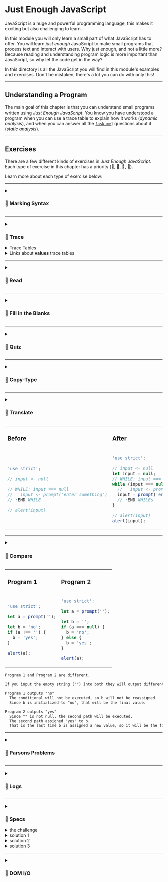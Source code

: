 # Just Enough JavaScript

JavaScript is a huge and powerful programming language, this makes it exciting
but also challenging to learn.

In this module you will only learn a small part of what JavaScript has to offer.
You will learn _just enough_ JavaScript to make small programs that process text
and interact with users. Why just enough, and not a little more? Because reading
and understanding program logic is more important than JavaScript, so why let
the code get in the way?

In this directory is all the JavaScript you will find in this module's
examples and exercises. Don't be mistaken, there's a lot you can do with only
this!

---

## Understanding a Program

The main goal of this chapter is that you can understand small programs written
using _Just Enough JavaScript_. You know you have understood a program when you
can use a trace table to explain how it works (_dynamic analysis_), and when you
can answer all the [`[ask me]`](https://youtu.be/5uCJBiQ7MkA?t=388) questions about it (_static analysis_).

---

## Exercises

There are a few different kinds of exercises in _Just Enough JavaScript_. Each
type of exercise in this chapter has a priority (🥚, 🐣, 🐥, 🐔).

Learn more about each type of exercise below:

---

<details markdown="1">
  <summary>
    <h3>🥚 Marking Syntax</h3>
  </summary>

  A good way to internalize JS syntax is to practice marking it on a page.
  Printing code and marking on paper is a great way to go, but you can also do it
  in your browser with the `?highlight` lens.

  > Check the following parts of the Study Lenses demo to learn more about 
  > how to switch lenses and what the highlight lens is all about:
  >
  > - [How to change a lense via the URL](https://youtu.be/5uCJBiQ7MkA?t=624)
  > - [See code in different lenses (highlight)](https://youtu.be/5uCJBiQ7MkA?t=68)

  Here's a quick guide for how to mark each piece of syntax:

  1. **Primitives**:A small arrow _under_ the primitive.
  1. **Identifiers**: A line _under_ the identifier.
  1. **Function Calls**: A line under the identifier and a half-box under the
    arguments.
  1. **Operators**: A small arrow _above_ on the operator.
  1. **Keywords**: A line _over_ the keyword.
  1. **Blocks**: A half-box written in the block's indentation.
  1. **Checks**: A half-box written over the check.

  You will find images of how to mark the code in the `/examples` folders found under each chapter. _(Open this [image link](./02-primitive-values/syntax/examples/logging-primitives.png) in a new Tab to see an example.)_

  Familiarize yourself with the syntax of each new language feature by marking
  each part in a different color. Taking a few minutes to familiarize yourself
  with how JavaScript is written _before_ studying full programs will make the
  rest go a lot smoother.

  #### `// prettier-ignore`

  The marking exercises will have an extra block around the code and a comment
  written before the block. You can ignore that. It's there so that Prettier doesn't
  remove the extra spacing when it formats the code.
</details>

---

<!-- TRACE -->
<details markdown="1">
  <summary>
    <h3>🥚 Trace</h3>
  </summary>

  Practice _being the computer_, executing code line by line with your mind the
  same way the computer does. Until you learn how to _trace_ code, programs and
  bugs will be a mystery! After you've learned how to trace, it will still be hard
  to understand programs but you'll at least know how to start :) Learning to
  trace is tricky, but will save you many many hours in the future.

  Because it can be hard to know if you are tracing correctly without someone by
  your side to answer your questions, there are a few buttons to help you along
  the way:

  - **table**: the _table_ button will open an empty trace table in your browser
    that you can use to step through a program by hand.
  - **trace**: the _trace_ button will log a trace of the program's execution to
    the console. You can use this to learn how to step through a program, and to
    see if your trace tables are correct. _(Open this [link](https://youtu.be/5uCJBiQ7MkA?t=308) in a new Tab to see a quick demo of the trace lens)_
  - **openIn jsTutor**: exercises without user interactions can be opened in JS
    Tutor, this website will show you what is happening in program memory with
    each step.
  - **debugger**: You can open any exercise in your browser's debugger using the
    `[debug]` button. At first you may find the debugger overwhelming, but with
    some practice it may become your favorite way to study code.

  If you like to draw on code as you trace what's happening you can do that with
  any file! Just replace `?--defaults` in your browser's URL bar with `?highlight`
  and you're good to go.

</details>


<details markdown="1">

  <summary>Trace Tables</summary>

  Trace tables have been around as long as computer programming (probably). The
  challenge with a trace table is to run the code in your head, keeping track of
  all the variables in your program by hand. This is also called a _dry run_ or a
  _desk check_.

  You can write trace tables on paper with a pencil, or you can use the trace
  tables built into Study Lenses. There are three different types of trace table
  available in Study Lenses:

  1. **steps**: The _steps_ table asks you to be the computer and to go step by
    step through the program, recording each time a variable is declared, read,
    or assigned. When you use the steps table you can check your work by pressing
    `trace` button and comparing your table to the console output.
  2. **values**: The _values_ table is the traditional type of trace table. With
    the _values_ table you only keep track of each time a variable is assigned a
    new value. You can also check your _values_ table by using the `trace` button
    and only checking against the _assign_ logs
  3. **Operators**: This table is for studying operator precedence, you'll learn
    more about this in Debugging.

  You may find that the **steps** table is more helpful in the beginning when you
  are first learning. It forces you to pay close attention to each step of program
  execution.

  Later on you may prefer the **values** table because it allows you to look at
  the bigger picture and see more clearly the _strategy_ (or _algorithm_) of a
  program.


</details>

<details markdown="1">
  <summary>Links about <strong>values</strong> trace tables</summary>

  - videos
    - [TeamComputing](https://www.youtube.com/watch?v=DyeVR1zb7Jo)
    - [Computer Science Tutorials](https://www.youtube.com/watch?v=UbANyxE7pGE)
    - [Chris Mayfield](https://www.youtube.com/watch?v=tJGrie7k97c)
    - [Revise Computer Science](https://www.youtube.com/watch?v=dzYlncc72O0)
    - [5 Minutes to Code: Programming Basics "Trace Tables"](https://www.youtube.com/watch?v=i2qLAVBUERs)
  - articles
    - [akxl - Desk Checking](https://www.akxl.org/JavaProgramming1/TraceTables.htm)
    - [101computing](https://www.101computing.net/using-trace-tables/),
      [online table](https://www.101computing.net/trace-table/)
    - [ibcomputerscience](https://ibcomputerscience.xyz/trace-tables/)
    - [wikipedia](https://en.wikipedia.org/wiki/Trace_table)
    <!-- - [bits of bytes](https://www.bitsofbytes.co/trace-tables.html) -->

</details>

---

<!-- READ -->
<details markdown="1">
  <summary>
    <h3>🥚 Read</h3>
  </summary>

  Practice reading small programs and identifying key features in the code. You
  will need to find syntax features, different scopes, variable usage, and much
  more.

  Most of the exercises are small interactive programs and have a list of
  questions to help guide you explore the program. When you've answered all of
  those questions you can keep going with the `[ask me]` button.

</details>

---

<!-- BLANKS -->
<details markdown="1">
  <summary>
    <h3>🥚 Fill in the Blanks</h3>
  </summary>

  Fill-in-the-blanks exercises will be JS scripts with some blanks for you to fill
  in and (sometimes) a comment describing what should happen. Some exercises will
  simple like this:

  ```js
  'use strict';

  console.log(true && _); // true
  ```

  But others will be more complex. Larger exercises will open with the [`?blanks`](https://www.youtube.com/watch?v=5uCJBiQ7MkA&t=434s) lens where you will be able to decide how many words you want to remove from the
  program. You will be shown a list of all the words that have ben removed from
  the program, and have the option to compare the modified program to the correct
  solution using a _diff editor_.

</details>

---

<!-- QUIZ -->
<details markdown="1">
  <summary>
    <h3>🥚 Quiz</h3>
  </summary>

  Some chapters will have a `/quiz` folder, these contain multiple choice
  questions to test your knowledge. By the end of this module you should be
  comfortable finding the right answers for each quiz **_and_** understanding why
  the wrong answers are incorrect.

  Careful, passing the quizzes is not enough! Being able to answer questions is
  not the same thing as building and practicing skills. Even if you are
  comfortable with the quiz in a chapter, you should _still_ keep practice the
  exercises.

</details>

---

<!-- COPY-TYPE -->
<details markdown="1">
  <summary>
    <h3>🥚 Copy-Type</h3>
  </summary>

  Ever heard of "copy-paste"? This is kind of like that but a much better way to
  learn. Instead of letting the computer do the copy and pasting for you, you need
  to do the copying and the typing.

  With Copy-Type exercises you will practice writing out programs from a blank
  page. On the left is an empty editor, on the right is the finished code: you
  need to re-write the program _exactly_ into the editor on the left. But there's
  a catch! You can only see one of the editors at a time, and you can't
  copy-type >:) Your goal will be to memorize the syntax and structures of
  JavaScript, you will not be running these programs or changing them.

  You can study these exercises alone to memorize and master JS syntax, flipping
  between _read_ and \_write like a flashcard. Or you can do them in small groups.
  If you study these in groups you and your group members should take turns in
  each role:

  - **Reader**: The _reader_ will open the finished program and will read the
    program out loud, guiding the _writer_ as they complete the program. The
    reader's challenge is help the writer _exactly_ reproduce the code; each
    space, each new line, each character, each capital letter, everything!
  - **Writers**: the _writers_ will try to write down _exactly_ the correct
    program following only the instructions of reader. No peaking! The writers
    should not look at the finished program, only listen to the advice of their
    reader and follow the hints in the editor.

  Looking for an extra challenge? Try to complete these exercises _without ever_
  showing each other your screens!

</details>


---

<!-- TRANSLATE -->
<details markdown="1">
  <summary>
    <h3>🥚 Translate</h3>
  </summary>

  You'll be given a JavaScript file with `'use strict'` up top and a commented out
  PseudoCode program, you will need to translate the program to JavaScript.

  These exercises will give you a chance to practice JS syntax, read PseudoCode
  and analyze the logic in small programs.

  Writing code is only a tiny part of programming. Understanding the problem and
  designing a solution is much more important!

  And JavaScript has a lot of syntax and can be slow to write, you just learned
  all that syntax and are probably wishing you never have to use it again.
  PseudoCode to the rescue!

  The purpose of PseudoCode is for developers to sketch and discuss ideas without
  worrying about the computer understanding their code. There are some conventions
  for how to write PseudoCode so other developers can understand you but it's
  flexible. As long as your colleagues understand you, that's all that counts.

  You don't need to spend a lot of time studying PseudoCode, the syntax isn't so
  hard and you'll pick it up as you use it. With Study Lenses you can also convert
  any JavaScript code into PseudoCode which gives you more than enough examples to
  learn from.

</details>

<table>

<tr>
<td>

### Before

</td>
<td>

### After

</td>
</tr>

<tr>
<td>

```js
'use strict';

// input <- null

// WHILE: input === null
//   input <- prompt('enter something')
// :END WHILE

// alert(input)
```

</td>
<td>

```js
'use strict';

// input <- null
let input = null;
// WHILE: input === null
while (input === null) {
  //   input <- prompt('enter something')
  input = prompt('enter something');
  // :END WHILEs
}

// alert(input)
alert(input);
```

</td>
</tr>
</table>

---
<details markdown="1">
  <summary>
    <h3>🐣 Compare</h3>
  </summary>

  Compare two programs, do they have the same behavior (_data in, data out_)?

  - _If they do have **the same** behavior_: explain how the different lines of
    code create the same behavior.
  - _if they have **different** behavior_: find test cases that show the
    difference and explain why the programs behave differently for these tests.

  Each exercise will have a hidden answer to if the programs are the same or not,
  but they will not explain why they are the same or give test cases. That's up to
  you!

  Below is an example of two programs you might compare and a good answer (you can
  write your answers somewhere, or just say them aloud.):

</details>


<table>
<tr>
<td>

### Program 1

</td>
<td>

### Program 2

</td>
</tr>
<tr>
<td>

```js
'use strict';

let a = prompt('');

let b = 'no';
if (a !== '') {
  b = 'yes';
}

alert(a);
```

</td>
<td>

```js
'use strict';

let a = prompt('');

let b = '';
if (a === null) {
  b = 'no';
} else {
  b = 'yes';
}

alert(a);
```

</td>
</tr>
</table>

```txt
Program 1 and Program 2 are different.

If you input the empty string ("") into both they will output different values.

Program 1 outputs "no"
  The conditional will not be executed, so b will not be reassigned.
  Since b is initialized to "no", that will be the final value.

Program 2 outputs "yes"
  Since "" is not null, the second path will be executed.
  The second path assigned "yes" to b.
  That is the last time b is assigned a new value, so it will be the final value
```

---

<!-- PARSONS -->
<details markdown="1">
  <summary>
    <h3>🐣 Parsons Problems</h3>
  </summary>

  Parsons problems are designed to help you study snippets of code without getting
  caught by errors. You'll be given lines of code and your task is to place them
  in order. But it's not always as easy as it sounds! Exercises will have extra
  lines as distraction, you'll need to figure out which lines are part of the
  program and which are there to confuse you.

  **Here's a [video guide](https://www.youtube.com/watch?v=8mRlMF96gLA) to the `Parsons` lens.**

  - [Parsons Problems have same Learning Gains as Writing or Fixing code, in less time](https://computinged.wordpress.com/2017/11/17/parsons-problems-have-same-learning-gains-as-writing-or-fixing-code-in-less-time-koli-calling-2017-preview)
  <!-- - [How to study programming](https://medium.com/swlh/how-to-study-computer-programming-parsons-problems-2bfdefabfd86) -->
  - [Teaching coding: What is a Parsons Problem?](https://georgejmount.com/parsons-problems/)

</details>

---

<!-- LOGS -->
<details markdown="1">
  <summary>
    <h3>🐥 Logs</h3>
  </summary>

  These are exercises where you practice writing as many programs as possible that
  print the specific logs. When you run a program the console will display the
  _expected logs_ (what your program _should_ print) and your _actual logs_ (what
  your program _did_ print). If your actual logs are different from the expected
  logs the exercise will show which logs are incorrect.

  These exercises are meant for exploring JavaScript and all the creative ways you
  can write code that does the same thing. For example:

  <details>
  <summary>Here are 3 solutions to the challenge "<em>write
  a program that logs <code>1</code>, <code>2</code>, <code>3</code></em>"</summary>
  <br />

  Just plain old logs (boring):

  ```js
  'use strict';

  console.log(1);
  console.log(2);
  console.log(3);
  ```

  Adding `1` to a variable:

  ```js
  'use strict';

  let number = 1;
  console.log(number);

  number = number + 1;
  console.log(number);

  number = number + 1;
  console.log(number);
  ```

  Stepping up to 3 with a while loop:

  ```js
  'use strict';

  let number = 1;
  while (number <= 3) {
    console.log(number);
    number = number + 1;
  }
  ```

  Stepping up by 1 to the length of user input. Only works when the user follows
  their instructions:

  ```js
  'use strict';

  let input = null;
  while (input === null) {
    input = prompt('enter something with 3 characters');
  }

  let number = 1;
  while (number < input.length) {
    console.log(number);
    number = number + 1;
  }
  ```

  </details>

  There will be two types of log exercises:

  - **Not Interactive**: These exercises will not have any user interactions, all
    you need to do is write code that matches the expected logs.
  - **Interactive**: Interactive exercises will be more complicated. You'll need
    to write some code _and/or_ pass in the correct input to match the expected
    logs.

  Each exercise comes with a few starter programs to help you think of different
  ways to solve the same problem. But you're not limited to these suggestions, you
  can always start a new solution from an empty page!

</details>  


---

<!-- SPECS -->
<details markdown="1">
  <summary>
    <h3>🐔 Specs</h3>
  </summary>

  > these exercises can be more challenging, if you get lots of errors or can't
  > finish them right away that's ok. You'll learn more about writing programs
  > later on.

  "Specs" is short for "specifications". In development a
  [_specification_](https://en.wikipedia.org/wiki/Software_requirements_specification#Structure)
  is a description of the software that needs to be built - specific enough that
  the team can get started but general enough that it doesn't tell them how to
  write each file of code. Importantly, specs will also help a team know when
  their software is good enough to call it done.

  The `specs` exercises will ask you to write small interactive programs that meet
  certain specifications. None of these exercises will be large programs, and each
  one can be solved using only what you have learned in previous chapters of Just
  Enough JavaScript.

  All exercises will have these 4 parts:

  1. **User Stories**: those are the interactions a user can have with this
    software when it is finished. You will also be given _acceptance criteria_ to
    help you know when you've satisfied the user story.
  2. **Test Cases**: example input/output pairs - What data can you expect to come
    out of your program when you input certain values? You can use these test
    cases to make sure your software functions correctly. But don't stop there!
    See if you can think of other strange inputs that might break your program.
  3. **Starter Code**: each exercise will have some starter code with a couple `_`
    blanks. You can change this as much as you want, it's just a suggestion
  4. **Checklist**: working code does not mean you're finished! There is a
    checklist to help you know when your code is complete. You will need to make
    sure your code is formatted, has good variable names, is well-commented and
    error-free.

  Even with these constraints, there are many different solutions to each problem.
  See how many you can find! Below are 3 different ways to write a program that
  meet the same specifications - to add excitement to the user's input (and there
  are still many more solutions):

</details>  

<details>
<summary>the challenge</summary>

```js
'use strict';
/*
  1. ===== the user story =====

  a user can provide any input to a prompt
    - given the input is null, the program is sad
    - given the input is not null, the program is excited

  2. ===== the test cases =====

  test cases:
    the user cancels:
      null -> ':('
    any input is exciting:
      '' -> '!'
      'hi' -> 'hi!'
      'javascript' -> 'javascript!'
*/

// 3.  ===== the starter code =====

console.log('--- begin program ---');

/* --- gather user input --- */

let input = prompt(_);
console.log('input:', input);

/* --- declare initial output --- */

let output = _;

/* --- create final output --- */

/* --- alert the result --- */

console.log('output:', output);
alert(output);

console.log('--- end program ---');

/*
  4. ===== the checklist =====

  checklist:
    [ ] the code is formatted
    [ ] linting check passes
    [ ] variable names are clear and helpful
    [ ] each line of code is explained in a comment above that line
      - use full sentences and correct JS vocabulary
    [ ] the program runs
    [ ] the program has no errors
    [ ] all of the test cases work
    [ ] you tested strange inputs that could break your program (edge cases)
*/
```

</details>

<details>
<summary>solution 1</summary>

```js
'use strict';
/*
  a user can provide any input to a prompt
    - given the input is null, the program is sad
    - given the input is not null, the program is excited

  test cases:
    the user cancels:
      null -> ':('
    any input is exciting:
      '' -> '!'
      'hi' -> 'hi!'
      'javascript' -> 'javascript!'
*/

console.log('--- begin program ---');

/* --- gather user input --- */

// maybe not the most clear instructions, but it's good enough for now
let input = prompt('if you cancel i will be sad. otherwise i will be excited.');
console.log('input:', input);

/* --- declare initial output --- */

// declaring output to an empty string
//  it will be assigned the correct value in a conditional later on
let output = '';

/* --- create final output --- */

// input will only be null if the user canceled
if (input === null) {
  // assign the sad output value because the user canceled
  output = ':(';
} else {
  // this is the path for any input that is not from the user canceling
  //  since the user didn't cancel, i assigned added some excitement
  output = input + '!';
}

/* --- alert the result --- */

console.log('output:', output);
alert(output);

console.log('--- end program ---');

/*
  checklist:
    [x] the code is formatted
    [x] variable names are clear and helpful
    [x] each line of code is explained in a comment above that line
      - use full sentences and correct JS vocabulary
    [x] the program runs
    [x] the program has no errors
    [x] all of the test cases work
    [x] you tested strange inputs that could break your program (edge cases)
*/
```

</details>

<details>
<summary>solution 2</summary>

```js
'use strict';
/*
  a user can provide any input to a prompt
    - given the input is null, the program is sad
    - given the input is not null, the program is excited

  test cases:
    the user cancels:
      null -> ':('
    any input is exciting:
      '' -> '!'
      'hi' -> 'hi!'
      'javascript' -> 'javascript!'
*/

console.log('--- begin program ---');

/* --- gather user input --- */

// maybe not the most clear instructions, but it's good enough for now
let input = prompt('give me something to be excited about:');
console.log('input:', input);

/* --- declare initial output --- */

// initialized the output to the sad output, assuming the user canceled
//  if they didn't cancel, the program will later reassign the correct value
let output = ':(';

/* --- create final output --- */

// check if the user inputted a string value
if (input !== null) {
  // if they did not cancel, be excited about their input
  output = input + '!';
}

/* --- alert the result --- */

console.log('output:', output);
alert(output);

console.log('--- end program ---');

/*
  checklist:
    [x] the code is formatted
    [x] variable names are clear and helpful
    [x] each line of code is explained in a comment above that line
      - use full sentences and correct JS vocabulary
    [x] the program runs
    [x] the program has no errors
    [x] all of the test cases work
    [x] you tested strange inputs that could break your program (edge cases)
*/
```

</details>

<details>
<summary>solution 3</summary>

```js
'use strict';
/*
  a user can provide any input to a prompt
    - given the input is null, the program is sad
    - given the input is not null, the program is excited

  test cases:
    the user cancels:
      null -> ':('
    any input is exciting:
      '' -> '!'
      'hi' -> 'hi!'
      'javascript' -> 'javascript!'
*/

console.log('--- begin program ---');

/* --- gather user input --- */

// maybe not the most clear instructions, but it's good enough for now
let input = prompt('give me something to be excited about:');
console.log('input:', input);

/* --- declare initial output --- */

// initialize the output to be excited, assuming the user didn't cancel
//  if they did cancel, the program will later reassign the correct value
let output = input + '!';

/* --- create final output --- */

// check if the user actually canceled
if (input === null) {
  // if they did cancel, be sad
  output = ':(';
}

/* --- alert the result --- */

console.log('output:', output);
alert(output);

console.log('--- end program ---');

/*
  checklist:
    [x] the code is formatted
    [x] variable names are clear and helpful
    [x] each line of code is explained in a comment above that line
      - use full sentences and correct JS vocabulary
    [x] the program runs
    [x] the program has no errors
    [x] all of the test cases work
    [x] you tested strange inputs that could break your program (edge cases)
*/
```

</details>

---

<details markdown="1">
  <summary>
    <h3>🐔 DOM I/O</h3>
  </summary>

  Small interactive web pages that use the DOM I/O library. Each exercise will
  have an _obfuscated_ solution so you can compare the output of your program to
  the expected output without being able to read the solution.

</details>
